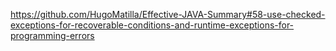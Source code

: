 https://github.com/HugoMatilla/Effective-JAVA-Summary#58-use-checked-exceptions-for-recoverable-conditions-and-runtime-exceptions-for-programming-errors